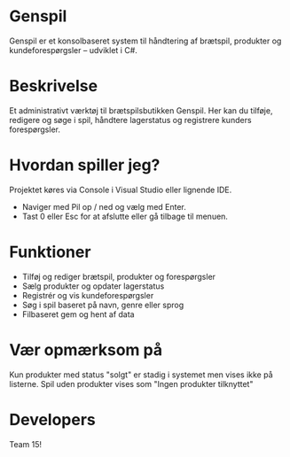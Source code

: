 # Genspil
Genspil er et konsolbaseret system til håndtering af brætspil, produkter og kundeforespørgsler – udviklet i C#.
# Beskrivelse
Et administrativt værktøj til brætspilsbutikken Genspil. Her kan du tilføje, redigere og søge i spil, håndtere lagerstatus og registrere kunders forespørgsler.
# Hvordan spiller jeg?
Projektet køres via Console i Visual Studio eller lignende IDE.
- Naviger med Pil op / ned og vælg med Enter.
- Tast 0 eller Esc for at afslutte eller gå tilbage til menuen.
# Funktioner
- Tilføj og rediger brætspil, produkter og forespørgsler
- Sælg produkter og opdater lagerstatus
- Registrér og vis kundeforespørgsler
- Søg i spil baseret på navn, genre eller sprog
- Filbaseret gem og hent af data
# Vær opmærksom på
Kun produkter med status "solgt" er stadig i systemet men vises ikke på listerne.
Spil uden produkter vises som "Ingen produkter tilknyttet"
# Developers
Team 15!
